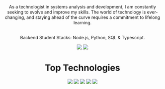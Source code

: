

<div align="center">As a technologist in systems analysis and development, I am constantly seeking to evolve and improve my skills. The world of technology is ever-changing, and staying ahead of the curve requires a commitment to lifelong learning.  <br/><br/>

 Backend Student
 Stacks: Node.js, Python, SQL & Typescript.
</div>

<div align="center"> 
  <a href="https://www.linkedin.com/in/pastoregg/" target="_blank"> <img src="https://img.shields.io/badge/-LinkedIn-%230077B5?style=for-the-badge&logo=linkedin&logoColor=white" target="_blank"> </a>
<a href="https://www.hackerrank.com/pastoregg?hr_r=1" target="_blank"> <img src="https://img.shields.io/badge/-Hackerrank-2EC866?style=for-the-badge&logo=HackerRank&logoColor=white" target="_blank"> </a>
</div>   
<h1 align="center"> Top Technologies </h1>
<div align="center">
  <img src="https://img.shields.io/badge/-Javascript-F0DB4F?style=for-the-badge&labelColor=black&logo=javascript&logoColor=F0DB4F&r" />
  <img src="https://img.shields.io/badge/-Typescript-007acc?style=for-the-badge&labelColor=black&logo=typescript&logoColor=007acc" />
  <img src="https://img.shields.io/badge/-Nodejs-3C873A?style=for-the-badge&labelColor=black&logo=node.js&logoColor=3C873A" />
  <img src="https://img.shields.io/badge/-Python-3776AB?style=for-the-badge&labelColor=black&logo=python&logoColor=3776AB" />
  <img src="https://img.shields.io/badge/-PostgreSQL-316192?style=for-the-badge&labelColor=black&logo=postgresql&logoColor=white"/>
</div>

